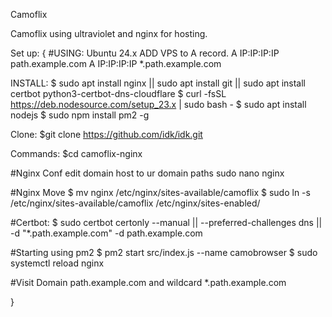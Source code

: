 Camoflix


Camoflix using ultraviolet and nginx for hosting.

Set up: {
#USING: Ubuntu 24.x
ADD VPS to A record.
A  IP:IP:IP:IP path.example.com
A  IP:IP:IP:IP *.path.example.com

INSTALL: 
$ sudo apt install nginx || sudo apt install git || sudo apt install certbot python3-certbot-dns-cloudflare
$ curl -fsSL https://deb.nodesource.com/setup_23.x | sudo bash - 
$ sudo apt install nodejs
$ sudo npm install pm2 -g

Clone:
$git clone https://github.com/idk/idk.git

Commands:
$cd camoflix-nginx

#Nginx Conf edit domain host to ur domain paths
sudo nano nginx

#Nginx Move
$ mv nginx /etc/nginx/sites-available/camoflix
$ sudo ln -s /etc/nginx/sites-available/camoflix /etc/nginx/sites-enabled/

#Certbot:
$ sudo certbot certonly --manual || --preferred-challenges dns || -d "*.path.example.com" -d path.example.com

#Starting using pm2
$ pm2 start src/index.js --name camobrowser
$ sudo systemctl reload nginx

#Visit Domain
path.example.com
and wildcard *.path.example.com

}


